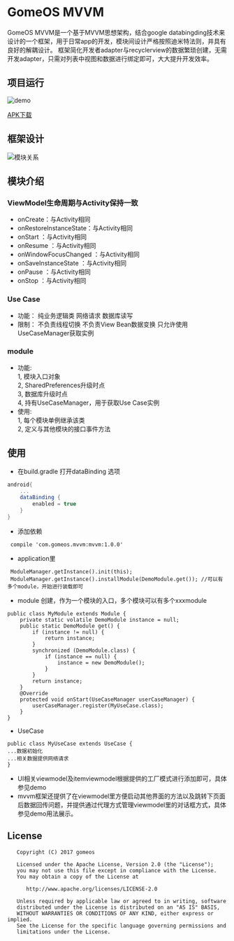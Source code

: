 # GomeOS MVVM
GomeOS MVVM是一个基于MVVM思想架构，结合google databingding技术来设计的一个框架，用于日常app的开发，模块间设计严格按照迪米特法则，并具有良好的解耦设计。
框架简化开发者adapter与recyclerview的数据繁琐创建，无需开发adapter，只需对列表中视图和数据进行绑定即可，大大提升开发效率。

## 项目运行

![demo](https://raw.githubusercontent.com/gomeos/AndroidMVVM/master/img/demo.png)

[APK下载](https://github.com/gomeos/AndroidMVVM/raw/master/demo-debug.apk)

## 框架设计

![模块关系](https://github.com/gomeos/AndroidMVVM/blob/master/img/mvvm.png)</br>


## 模块介绍
### ViewModel生命周期与Activity保持一致
- onCreate：与Activity相同
- onRestoreInstanceState：与Activity相同
- onStart ：与Activity相同
- onResume ：与Activity相同
- onWindowFocusChanged ：与Activity相同
- onSaveInstanceState ：与Activity相同
- onPause ：与Activity相同
- onStop ：与Activity相同


### Use Case  
- 功能：
纯业务逻辑类
网络请求
数据库读写
- 限制：
不负责线程切换
不负责View Bean数据变换
只允许使用UseCaseManager获取实例

### module

- 功能:<br>
1, 模块入口对象<br>
2, SharedPreferences升级时点<br>
3, 数据库升级时点<br>
4, 持有UseCaseManager，用于获取Use Case实例
- 使用:<br>
1, 每个模块单例继承该类<br>
2, 定义与其他模块的接口事件方法


## 使用
- 在build.gradle 打开dataBinding 选项
```gradle
android{
    ...
    dataBinding {
        enabled = true
    }
}
```
- 添加依赖
 ```
  compile 'com.gomeos.mvvm:mvvm:1.0.0'
 ```
- application里
```
 ModuleManager.getInstance().init(this);
 ModuleManager.getInstance().installModule(DemoModule.get()); //可以有多个module，开始进行装载即可
```

- module 创建，作为一个模块的入口，多个模块可以有多个xxxmodule
```
public class MyModule extends Module {
    private static volatile DemoModule instance = null;
    public static DemoModule get() {
        if (instance != null) {
            return instance;
        }
        synchronized (DemoModule.class) {
            if (instance == null) {
                instance = new DemoModule();
            }
        }
        return instance;
    }
    @Override
    protected void onStart(UseCaseManager userCaseManager) {
        userCaseManager.register(MyUseCase.class);
    }
}

```

- UseCase
```
public class MyUseCase extends UseCase {
...数据初始化
...相关数据提供网络请求
}
```

- UI相关viewmodel及itemviewmodel根据提供的工厂模式进行添加即可，具体参见demo
- mvvm框架还提供了在viewmodel里方便启动其他界面的方法以及跳转下页面后数据回传问题，并提供通过代理方式管理viewmodel里的对话框方式，具体参见demo用法展示。

License
-------
```
   Copyright (C) 2017 gomeos
   
   Licensed under the Apache License, Version 2.0 (the "License");
   you may not use this file except in compliance with the License.
   You may obtain a copy of the License at
   
      http://www.apache.org/licenses/LICENSE-2.0
   
   Unless required by applicable law or agreed to in writing, software
   distributed under the License is distributed on an "AS IS" BASIS,
   WITHOUT WARRANTIES OR CONDITIONS OF ANY KIND, either express or implied.
   See the License for the specific language governing permissions and
   limitations under the License.
```
